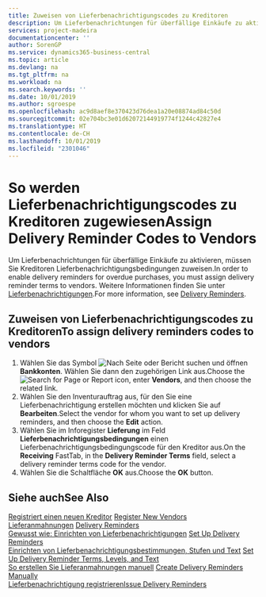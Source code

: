 ```yaml
---
title: Zuweisen von Lieferbenachrichtigungscodes zu Kreditoren
description: Um Lieferbenachrichtungen für überfällige Einkäufe zu aktivieren, müssen Sie Kreditoren Lieferbenachrichtigungsbedingungen zuweisen.
services: project-madeira
documentationcenter: ''
author: SorenGP
ms.service: dynamics365-business-central
ms.topic: article
ms.devlang: na
ms.tgt_pltfrm: na
ms.workload: na
ms.search.keywords: ''
ms.date: 10/01/2019
ms.author: sgroespe
ms.openlocfilehash: ac9d8aef8e370423d76dea1a20e08874ad84c50d
ms.sourcegitcommit: 02e704bc3e01d62072144919774f1244c42827e4
ms.translationtype: HT
ms.contentlocale: de-CH
ms.lasthandoff: 10/01/2019
ms.locfileid: "2301046"
---
```

# <a name="assign-delivery-reminder-codes-to-vendors"></a><span data-ttu-id="e0374-103">So werden Lieferbenachrichtigungscodes zu Kreditoren zugewiesen</span><span class="sxs-lookup"><span data-stu-id="e0374-103">Assign Delivery Reminder Codes to Vendors</span></span>
<span data-ttu-id="e0374-104">Um Lieferbenachrichtungen für überfällige Einkäufe zu aktivieren, müssen Sie Kreditoren Lieferbenachrichtigungsbedingungen zuweisen.</span><span class="sxs-lookup"><span data-stu-id="e0374-104">In order to enable delivery reminders for overdue purchases, you must assign delivery reminder terms to vendors.</span></span> <span data-ttu-id="e0374-105">Weitere Informationen finden Sie unter [Lieferbenachrichtigungen](delivery-reminders.md).</span><span class="sxs-lookup"><span data-stu-id="e0374-105">For more information, see [Delivery Reminders](delivery-reminders.md).</span></span>  

## <a name="to-assign-delivery-reminders-codes-to-vendors"></a><span data-ttu-id="e0374-106">Zuweisen von Lieferbenachrichtigungscodes zu Kreditoren</span><span class="sxs-lookup"><span data-stu-id="e0374-106">To assign delivery reminders codes to vendors</span></span>  

1.  <span data-ttu-id="e0374-107">Wählen Sie das Symbol ![Nach Seite oder Bericht suchen](../../media/ui-search/search_small.png "Nach Seite oder Bericht suchen") und öffnen **Bankkonten**. Wählen Sie dann den zugehörigen Link aus.</span><span class="sxs-lookup"><span data-stu-id="e0374-107">Choose the ![Search for Page or Report](../../media/ui-search/search_small.png "Search for Page or Report icon") icon, enter **Vendors**, and then choose the related link.</span></span>  
2.  <span data-ttu-id="e0374-108">Wählen Sie den Inventurauftrag aus, für den Sie eine Lieferbenachrichtigung erstellen möchten und klicken Sie auf **Bearbeiten**.</span><span class="sxs-lookup"><span data-stu-id="e0374-108">Select the vendor for whom you want to set up delivery reminders, and then choose the **Edit** action.</span></span>  
3.  <span data-ttu-id="e0374-109">Wählen Sie im Inforegister **Lieferung** im Feld **Lieferbenachrichtigungsbedingungen** einen Lieferbenachrichtigungsbedingungscode für den Kreditor aus.</span><span class="sxs-lookup"><span data-stu-id="e0374-109">On the **Receiving** FastTab, in the **Delivery Reminder Terms** field, select a delivery reminder terms code for the vendor.</span></span>  
4.  <span data-ttu-id="e0374-110">Wählen Sie die Schaltfläche **OK** aus.</span><span class="sxs-lookup"><span data-stu-id="e0374-110">Choose the **OK** button.</span></span>  

## <a name="see-also"></a><span data-ttu-id="e0374-111">Siehe auch</span><span class="sxs-lookup"><span data-stu-id="e0374-111">See Also</span></span>  
 <span data-ttu-id="e0374-112">[Registriert einen neuen Kreditor](../../purchasing-how-register-new-vendors.md) </span><span class="sxs-lookup"><span data-stu-id="e0374-112">[Register New Vendors](../../purchasing-how-register-new-vendors.md) </span></span>  
 <span data-ttu-id="e0374-113">[Lieferanmahnungen](delivery-reminders.md) </span><span class="sxs-lookup"><span data-stu-id="e0374-113">[Delivery Reminders](delivery-reminders.md) </span></span>  
 <span data-ttu-id="e0374-114">[Gewusst wie: Einrichten von Lieferbenachrichtigungen](how-to-set-up-delivery-reminders.md) </span><span class="sxs-lookup"><span data-stu-id="e0374-114">[Set Up Delivery Reminders](how-to-set-up-delivery-reminders.md) </span></span>  
 <span data-ttu-id="e0374-115">[Einrichten von Lieferbenachrichtigungsbestimmungen, Stufen und Text](how-to-set-up-delivery-reminder-terms-levels-and-text.md) </span><span class="sxs-lookup"><span data-stu-id="e0374-115">[Set Up Delivery Reminder Terms, Levels, and Text](how-to-set-up-delivery-reminder-terms-levels-and-text.md) </span></span>  
 <span data-ttu-id="e0374-116">[So erstellen Sie Lieferanmahnungen manuell](how-to-create-delivery-reminders-manually.md) </span><span class="sxs-lookup"><span data-stu-id="e0374-116">[Create Delivery Reminders Manually](how-to-create-delivery-reminders-manually.md) </span></span>  
 [<span data-ttu-id="e0374-117">Lieferbenachrichtigung registrieren</span><span class="sxs-lookup"><span data-stu-id="e0374-117">Issue Delivery Reminders</span></span>](how-to-issue-delivery-reminders.md)
